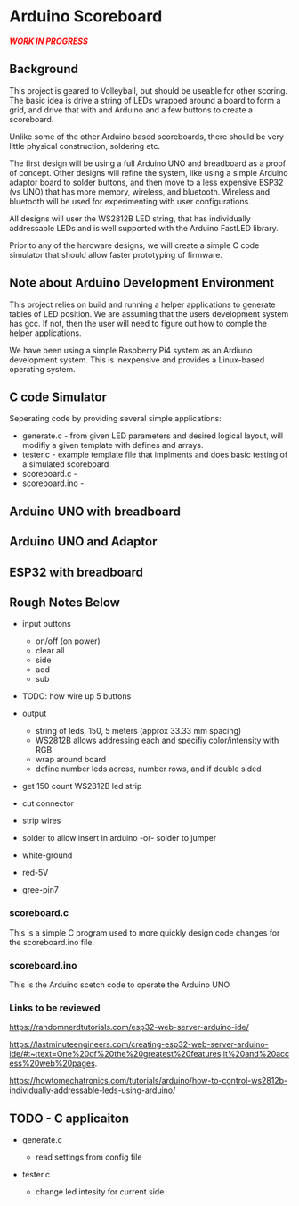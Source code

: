 # Arduino Scoreboard

<b style="color:red">***WORK IN PROGRESS***</b>



## Background
This project is geared to Volleyball, but should be useable for other scoring.  The basic idea is drive a string of LEDs wrapped around a board to form a grid, and drive that with and Arduino and a few buttons to create a scoreboard.

Unlike some of the other Arduino based scoreboards, there should be very little physical construction, soldering etc.

The first design will be using a full Arduino UNO and breadboard as a proof of concept.  Other designs will refine the system, like using a simple Arduino adaptor board to solder buttons, and then move to a less expensive ESP32 (vs UNO) that has more memory, wireless, and bluetooth.  Wireless and bluetooth will be used for experimenting with user configurations.

All designs will user the WS2812B LED string, that has individually addressable LEDs and is well supported with the Arduino FastLED library.

Prior to any of the hardware designs, we will create a simple C code simulator that should allow faster prototyping of firmware.


## Note about Arduino Development Environment
This project relies on build and running a helper applications to generate tables of LED position.  We are assuming that the users development system
has gcc.  If not, then the user will need to figure out how to comple the helper applications.

We have been using a simple Raspberry Pi4 system as an Ardiuno development system.  This is inexpensive and provides a Linux-based operating system.


## C code Simulator

Seperating code by providing several simple applications:
- generate.c     - from given LED parameters and desired logical layout, will modifiy a given template with defines and arrays.
- tester.c       - example template file that implments and does basic testing of a simulated scoreboard
- scoreboard.c   - 
- scoreboard.ino - 


## Arduino UNO with breadboard

## Arduino UNO and Adaptor

## ESP32 with breadboard


## Rough Notes Below

- input buttons
    - on/off (on power)
    - clear all
    - side
    - add
    - sub

- TODO: how wire up 5 buttons

- output
    - string of leds, 150, 5 meters (approx 33.33 mm spacing)
    - WS2812B allows addressing each and specifiy color/intensity with RGB
    - wrap around board
    - define number leds across, number rows, and if double sided 

- get 150 count WS2812B led strip
- cut connector
- strip wires
- solder to allow insert in arduino -or- solder to jumper
- white-ground
- red-5V
- gree-pin7


### scoreboard.c

This is a simple C program used to more quickly design code changes for the scoreboard.ino file.


### scoreboard.ino

This is the Arduino scetch code to operate the Arduino UNO


### Links to be reviewed

https://randomnerdtutorials.com/esp32-web-server-arduino-ide/

https://lastminuteengineers.com/creating-esp32-web-server-arduino-ide/#:~:text=One%20of%20the%20greatest%20features,it%20and%20access%20web%20pages.

https://howtomechatronics.com/tutorials/arduino/how-to-control-ws2812b-individually-addressable-leds-using-arduino/


## TODO - C applicaiton

- generate.c
    - read settings from config file

- tester.c
    - change led intesity for current side
